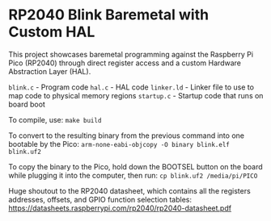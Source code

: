 # RP2040 Blink Baremetal with Custom HAL

This project showcases baremetal programming against the Raspberry Pi Pico (RP2040) through direct register access and a custom Hardware Abstraction Layer (HAL).

`blink.c` - Program code
`hal.c` - HAL code
`linker.ld` - Linker file to use to map code to physical memory regions
`startup.c` - Startup code that runs on board boot

To compile, use:
`make build`

To convert to the resulting binary from the previous command into one bootable by the Pico:
`arm-none-eabi-objcopy -O binary blink.elf blink.uf2`

To copy the binary to the Pico, hold down the BOOTSEL button on the board while plugging it into the computer, then run:
`cp blink.uf2 /media/pi/PICO`

Huge shoutout to the RP2040 datasheet, which contains all the registers addresses, offsets, and GPIO function selection tables: https://datasheets.raspberrypi.com/rp2040/rp2040-datasheet.pdf

